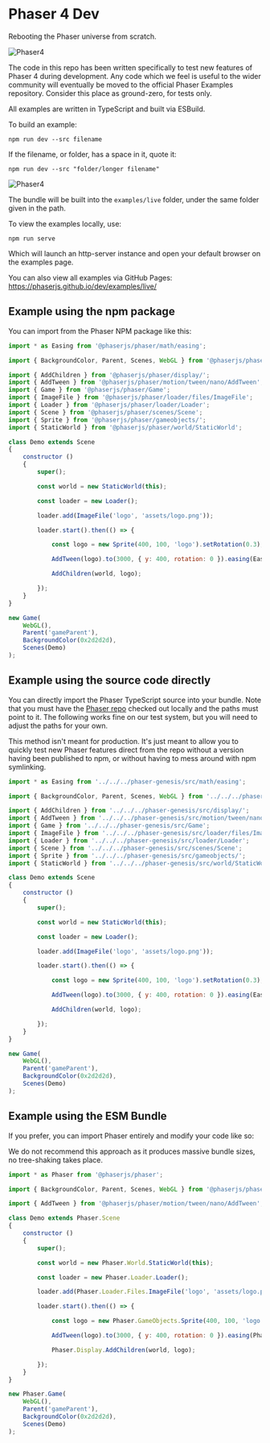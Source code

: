 # Phaser 4 Dev

Rebooting the Phaser universe from scratch.

![Phaser4](readme-logo.png)

The code in this repo has been written specifically to test new features of Phaser 4 during development. Any code which we feel is useful to the wider community will eventually be moved to the official Phaser Examples repository. Consider this place as ground-zero, for tests only.

All examples are written in TypeScript and built via ESBuild.

To build an example:

`npm run dev --src filename`

If the filename, or folder, has a space in it, quote it:

`npm run dev --src "folder/longer filename"`

![Phaser4](readme-build.png)

The bundle will be built into the `examples/live` folder, under the same folder given in the path.

To view the examples locally, use:

`npm run serve`

Which will launch an http-server instance and open your default browser on the examples page.

You can also view all examples via GitHub Pages: https://phaserjs.github.io/dev/examples/live/

## Example using the npm package

You can import from the Phaser NPM package like this:

```js
import * as Easing from '@phaserjs/phaser/math/easing';

import { BackgroundColor, Parent, Scenes, WebGL } from '@phaserjs/phaser/config';

import { AddChildren } from '@phaserjs/phaser/display/';
import { AddTween } from '@phaserjs/phaser/motion/tween/nano/AddTween';
import { Game } from '@phaserjs/phaser/Game';
import { ImageFile } from '@phaserjs/phaser/loader/files/ImageFile';
import { Loader } from '@phaserjs/phaser/loader/Loader';
import { Scene } from '@phaserjs/phaser/scenes/Scene';
import { Sprite } from '@phaserjs/phaser/gameobjects/';
import { StaticWorld } from '@phaserjs/phaser/world/StaticWorld';

class Demo extends Scene
{
    constructor ()
    {
        super();

        const world = new StaticWorld(this);

        const loader = new Loader();

        loader.add(ImageFile('logo', 'assets/logo.png'));

        loader.start().then(() => {

            const logo = new Sprite(400, 100, 'logo').setRotation(0.3);

            AddTween(logo).to(3000, { y: 400, rotation: 0 }).easing(Easing.Bounce.Out);

            AddChildren(world, logo);

        });
    }
}

new Game(
    WebGL(),
    Parent('gameParent'),
    BackgroundColor(0x2d2d2d),
    Scenes(Demo)
);
```

## Example using the source code directly

You can directly import the Phaser TypeScript source into your bundle. Note that you must have the [Phaser repo](https://github.com/phaserjs/phaser) checked out locally and the paths must point to it. The following works fine on our test system, but you will need to adjust the paths for your own.

This method isn't meant for production. It's just meant to allow you to quickly test new Phaser features direct from the repo without a version having been published to npm, or without having to mess around with npm symlinking.

```js
import * as Easing from '../../../phaser-genesis/src/math/easing';

import { BackgroundColor, Parent, Scenes, WebGL } from '../../../phaser-genesis/src/config';

import { AddChildren } from '../../../phaser-genesis/src/display/';
import { AddTween } from '../../../phaser-genesis/src/motion/tween/nano/AddTween';
import { Game } from '../../../phaser-genesis/src/Game';
import { ImageFile } from '../../../phaser-genesis/src/loader/files/ImageFile';
import { Loader } from '../../../phaser-genesis/src/loader/Loader';
import { Scene } from '../../../phaser-genesis/src/scenes/Scene';
import { Sprite } from '../../../phaser-genesis/src/gameobjects/';
import { StaticWorld } from '../../../phaser-genesis/src/world/StaticWorld';

class Demo extends Scene
{
    constructor ()
    {
        super();

        const world = new StaticWorld(this);

        const loader = new Loader();

        loader.add(ImageFile('logo', 'assets/logo.png'));

        loader.start().then(() => {

            const logo = new Sprite(400, 100, 'logo').setRotation(0.3);

            AddTween(logo).to(3000, { y: 400, rotation: 0 }).easing(Easing.Bounce.Out);

            AddChildren(world, logo);

        });
    }
}

new Game(
    WebGL(),
    Parent('gameParent'),
    BackgroundColor(0x2d2d2d),
    Scenes(Demo)
);
```

## Example using the ESM Bundle

If you prefer, you can import Phaser entirely and modify your code like so:

We do not recommend this approach as it produces massive bundle sizes, no tree-shaking takes place.

```js
import * as Phaser from '@phaserjs/phaser';

import { BackgroundColor, Parent, Scenes, WebGL } from '@phaserjs/phaser/config';

import { AddTween } from '@phaserjs/phaser/motion/tween/nano/AddTween';

class Demo extends Phaser.Scene
{
    constructor ()
    {
        super();

        const world = new Phaser.World.StaticWorld(this);

        const loader = new Phaser.Loader.Loader();

        loader.add(Phaser.Loader.Files.ImageFile('logo', 'assets/logo.png'));

        loader.start().then(() => {

            const logo = new Phaser.GameObjects.Sprite(400, 100, 'logo').setRotation(0.3);

            AddTween(logo).to(3000, { y: 400, rotation: 0 }).easing(Phaser.Math.Easing.Bounce.Out);

            Phaser.Display.AddChildren(world, logo);

        });
    }
}

new Phaser.Game(
    WebGL(),
    Parent('gameParent'),
    BackgroundColor(0x2d2d2d),
    Scenes(Demo)
);
```
